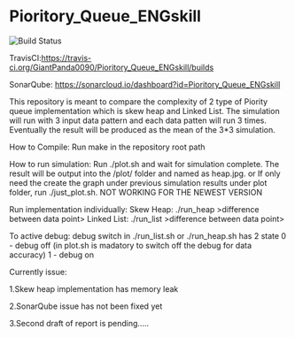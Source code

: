 # Pioritory_Queue_ENGskill
![Build Status](https://travis-ci.org/GiantPanda0090/Pioritory_Queue_ENGskill.svg?branch=master)

TravisCI:https://travis-ci.org/GiantPanda0090/Pioritory_Queue_ENGskill/builds

SonarQube: https://sonarcloud.io/dashboard?id=Pioritory_Queue_ENGskill

This repository is meant to compare the complexity of 2 type of Piority queue implementation which is skew heap and Linked List. The simulation will run with 3 input data pattern and each data patten will run 3 times. Eventually the result will be produced as the mean of the 3*3 simulation. 

How to Compile:
Run make in the repository root path

How to run simulation:
Run ./plot.sh <number of item> <difference between data point> and wait for simulation complete. The result will be output into the /plot/ folder and named as heap.jpg.
or
If only need the create the graph under previous  simulation results under plot folder, run ./just_plot.sh. NOT WORKING FOR THE NEWEST VERSION

Run implementation individually:
Skew Heap:
./run_heap <number of item> >difference between data point> <debug switch>
Linked List:
./run_list <number of item> >difference between data point> <debug switch>

To active debug:
debug switch in ./run_list.sh or ./run_heap.sh has 2 state
0 - debug off (in plot.sh is madatory to switch off the debug for data accuracy)
1 - debug on

Currently issue:

1.Skew heap implementation has memory leak

2.SonarQube issue has not been fixed yet

3.Second draft of report is pending..... 

